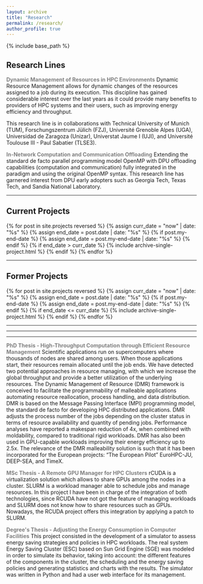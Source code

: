 ```yaml
---
layout: archive
title: "Research"
permalink: /research/
author_profile: true
---
```


{% include base_path %}

<h2>Research Lines</h2>
<p><strong style="color: #808080;">Dynamic Management of Resources in HPC Environments</strong>
Dynamic Resource Management allows for dynamic changes of the resources assigned to a job during its execution. 
This discipline has gained considerable interest over the last years as it could provide many benefits to providers of HPC systems and their users, such as improving energy efficiency and throughput.

This research line is in collaborations with Technical University of Munich (TUM), Forschungszentrum Jülich (FZJ), Université Grenoble Alpes (UGA), Universidad de Zaragoza (Unizar), Universtat Jaume I (UJI), and Université Toulouse III - Paul Sabatier (TLSE3).
</p>

<p><strong style="color: #808080;">In-Network Computation and Communication Offloading</strong>
Extending the standard de facto parallel programming model OpenMP with DPU offloading capabilities (computation and communication) fully integrated in the paradigm and using the original OpenMP syntax. 
This research line has garnered interest from DPU early adopters such as Georgia Tech, Texas Tech, and Sandia National Laboratory.
</p>

<hr>

<h2>Current Projects</h2>
{% for post in site.projects reversed %}
        {% assign curr_date = "now" | date: "%s" %}
        {% assign end_date = post.date | date: "%s" %}
        {% if post.my-end-date %}
            {% assign end_date = post.my-end-date | date: "%s" %}
        {% endif %}
        {% if end_date > curr_date %}
            {% include archive-single-project.html %} 
        {% endif %}
{% endfor %}

<hr> 

<h2> Former Projects </h2>
{% for post in site.projects reversed %}
        {% assign curr_date = "now" | date: "%s" %}
        {% assign end_date = post.date | date: "%s" %}
        {% if post.my-end-date %}
            {% assign end_date = post.my-end-date | date: "%s" %}
        {% endif %}
        {% if end_date <= curr_date %}
            {% include archive-single-project.html %} 
        {% endif %}
{% endfor %}

<hr>
<hr>
<hr>

<p><strong style="color: #808080;">PhD Thesis - High-Throughput Computation through Efficient Resource Management</strong>
Scientific applications run on supercomputers where thousands of nodes are shared among users. 
    When those applications start, their resources remain allocated until the job ends. 
    We have detected two potential approaches in resource managing, with which we increase the global throughput and provide a better utilization of the underlying resources.
The Dynamic Management of Resource (DMR) framework is conceived to facilitate the programmability of malleable applications automating resource reallocation, process handling, and data distribution. DMR is based on the Message Passing Interface (MPI) programming model, the standard de facto for developing HPC distributed applications. DMR adjusts the process number of the jobs depending on the cluster status in terms of resource availability and quantity of pending jobs.
Performance analyses have reported a makespan reduction of 4x, when combined with moldability, compared to traditional rigid workloads. DMR has also been used in GPU-capable workloads improving their energy efficiency up to 2.5x.
The relevance of the DMR malleability solution is such that it has been incorporated for the European projects: “The European Pilot” EuroHPC-JU, DEEP-SEA, and TimeX.</p>

<p><strong style="color: #808080;">MSc Thesis - A Remote GPU Manager for HPC Clusters</strong>
rCUDA is a virtualization solution which allows to share GPUs among the nodes in a cluster. SLURM is a workload manager able to schedule jobs and manage resources. 
    In this project I have been in charge of the integration of both technologies, 
    since RCUDA have not got the feature of managing workloads and SLURM does not know how to share resources such as GPUs. 
    Nowadays, the RCUDA project offers this integration by applying a patch to SLURM.</p>

<p><strong style="color: #808080;">Degree's Thesis - Adjusting the Energy Consumption in Computer Facilities</strong>
This project consisted in the development of a simulator to assess energy saving strategies and policies in HPC workloads. The real system Energy Saving Cluster (ESC) based on Sun Grid Engine (SGE) was modeled in order to simulate its behavior, taking into account: the different features of the components in the cluster, the scheduling and the energy saving policies and generating statistics and charts with the results. The simulator was written in Python and had a user web interface for its management.</p>
